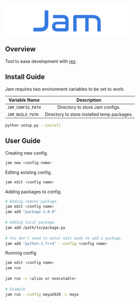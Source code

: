 ![Jam Logo](logo.png)

## Overview
Tool to ease development with [rez](https://github.com/AcademySoftwareFoundation/rez).

## Install Guide

Jam requires two environment variables to be set to work:

Variable Name     | Description
----------------- |:--------------:
`JAM_CONFIG_PATH` | Directory to store Jam configs.
`JAM_BUILD_PATH`  | Directory to store installed temp packages.


```bash
python setup.py --install
```

## User Guide

Creating new config.
```bash
jam new <config name>
```

Editing existing config.
```bash
jam edit <config name>
```

Adding packages to config.
```bash
# Adding remote package.
jam edit <config name>
jam add "package-2.0.0"

# Adding local package.
jam add /path/to/package.py

# You don't need to enter edit mode to add a package.
jam add "python-2.7+<4" --config <config name>
```

Running config
```bash
jam edit <config name>
jam run 

jam run -c <alias or executable>

# Example
jam run --config maya2020 -c maya

```